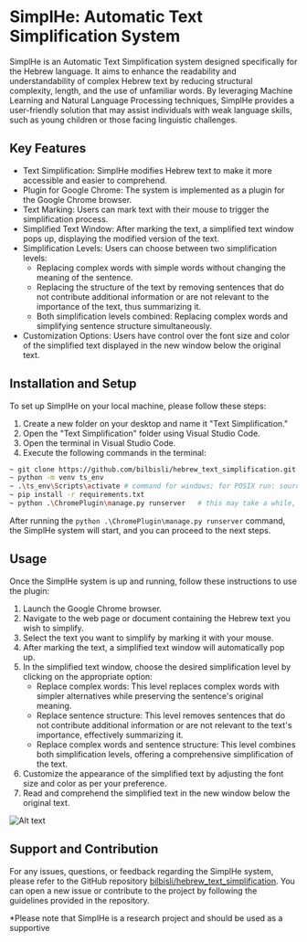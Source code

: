 
# SimplHe: Automatic Text Simplification System

SimplHe is an Automatic Text Simplification system designed specifically for the Hebrew language. It aims to enhance the readability and understandability of complex Hebrew text by reducing structural complexity, length, and the use of unfamiliar words. By leveraging Machine Learning and Natural Language Processing techniques, SimplHe provides a user-friendly solution that may assist individuals with weak language skills, such as young children or those facing linguistic challenges.

## Key Features

- Text Simplification: SimplHe modifies Hebrew text to make it more accessible and easier to comprehend.
- Plugin for Google Chrome: The system is implemented as a plugin for the Google Chrome browser.
- Text Marking: Users can mark text with their mouse to trigger the simplification process.
- Simplified Text Window: After marking the text, a simplified text window pops up, displaying the modified version of the text.
- Simplification Levels: Users can choose between two simplification levels:
  - Replacing complex words with simple words without changing the meaning of the sentence.
  - Replacing the structure of the text by removing sentences that do not contribute additional information or are not relevant to the importance of the text, thus summarizing it.
  - Both simplification levels combined: Replacing complex words and simplifying sentence structure simultaneously.
- Customization Options: Users have control over the font size and color of the simplified text displayed in the new window below the original text.

## Installation and Setup

To set up SimplHe on your local machine, please follow these steps:

1. Create a new folder on your desktop and name it "Text Simplification."
2. Open the "Text Simplification" folder using Visual Studio Code.
3. Open the terminal in Visual Studio Code.
4. Execute the following commands in the terminal:

```bash
~ git clone https://github.com/bilbisli/hebrew_text_simplification.git
~ python -m venv ts_env
~ .\ts_env\Scripts\activate # command for windows; for POSIX run: source ts_env/bin/activate
~ pip install -r requirements.txt
~ python .\ChromePlugin\manage.py runserver   # this may take a while, especially at the first time run due to model loading
```

After running the `python .\ChromePlugin\manage.py runserver` command, the SimplHe system will start, and you can proceed to the next steps.

## Usage

Once the SimplHe system is up and running, follow these instructions to use the plugin:

1. Launch the Google Chrome browser.
2. Navigate to the web page or document containing the Hebrew text you wish to simplify.
3. Select the text you want to simplify by marking it with your mouse.
4. After marking the text, a simplified text window will automatically pop up.
5. In the simplified text window, choose the desired simplification level by clicking on the appropriate option:
   - Replace complex words: This level replaces complex words with simpler alternatives while preserving the sentence's original meaning.
   - Replace sentence structure: This level removes sentences that do not contribute additional information or are not relevant to the text's importance, effectively summarizing it.
   - Replace complex words and sentence structure: This level combines both simplification levels, offering a comprehensive simplification of the text.
6. Customize the appearance of the simplified text by adjusting the font size and color as per your preference.
7. Read and comprehend the simplified text in the new window below the original text.


![Alt text](pluginDemo.gif)




## Support and Contribution

For any issues, questions, or feedback regarding the SimplHe system, please refer to the GitHub repository [bilbisli/hebrew_text_simplification](https://github.com/bilbisli/hebrew_text_simplification). You can open a new issue or contribute to the project by following the guidelines provided in the repository.

*Please note that SimplHe is a research project and should be used as a supportive

